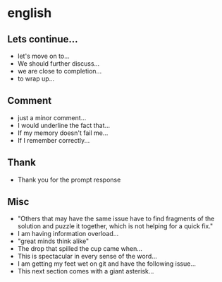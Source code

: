 # english

## Lets continue...
- let's move on to...
- We should further discuss...
- we are close to completion...
- to wrap up...



## Comment
- just a minor comment...
- I would underline the fact that...
- If my memory doesn't fail me...
- If I remember correctly...



## Thank
- Thank you for the prompt response



## Misc
- "Others that may have the same issue have to find fragments of the solution and puzzle it together, which is not helping for a quick fix."
- I am having information overload...
- "great minds think alike"
- The drop that spilled the cup came when...
- This is spectacular in every sense of the word...
- I am getting my feet wet on git and have the following issue...
- This next section comes with a giant asterisk...
